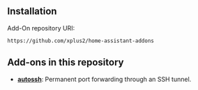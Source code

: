 ## Installation

Add-On repository URI:
```txt
https://github.com/xplus2/home-assistant-addons
```

## Add-ons in this repository
 - **[autossh](/autossh/README.md)**: Permanent port forwarding through an SSH tunnel.

